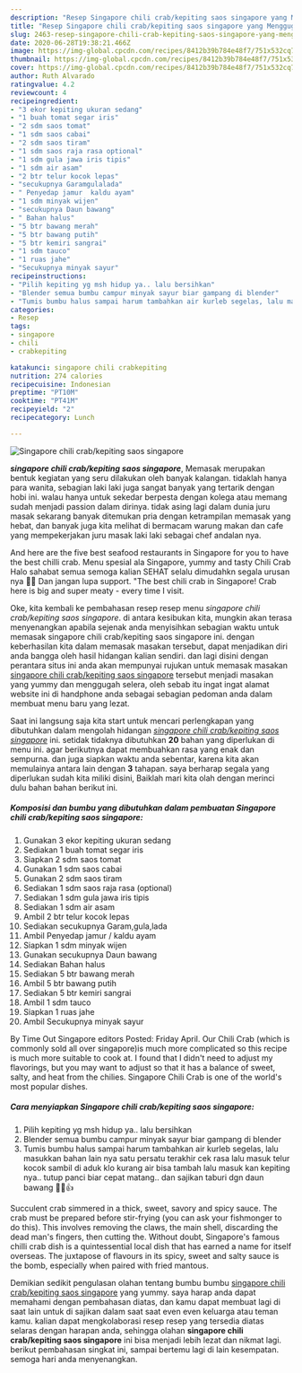 ```yaml
---
description: "Resep Singapore chili crab/kepiting saos singapore yang Menggugah Selera"
title: "Resep Singapore chili crab/kepiting saos singapore yang Menggugah Selera"
slug: 2463-resep-singapore-chili-crab-kepiting-saos-singapore-yang-menggugah-selera
date: 2020-06-28T19:38:21.466Z
image: https://img-global.cpcdn.com/recipes/8412b39b784e48f7/751x532cq70/singapore-chili-crabkepiting-saos-singapore-foto-resep-utama.jpg
thumbnail: https://img-global.cpcdn.com/recipes/8412b39b784e48f7/751x532cq70/singapore-chili-crabkepiting-saos-singapore-foto-resep-utama.jpg
cover: https://img-global.cpcdn.com/recipes/8412b39b784e48f7/751x532cq70/singapore-chili-crabkepiting-saos-singapore-foto-resep-utama.jpg
author: Ruth Alvarado
ratingvalue: 4.2
reviewcount: 4
recipeingredient:
- "3 ekor kepiting ukuran sedang"
- "1 buah tomat segar iris"
- "2 sdm saos tomat"
- "1 sdm saos cabai"
- "2 sdm saos tiram"
- "1 sdm saos raja rasa optional"
- "1 sdm gula jawa iris tipis"
- "1 sdm air asam"
- "2 btr telur kocok lepas"
- "secukupnya Garamgulalada"
- " Penyedap jamur  kaldu ayam"
- "1 sdm minyak wijen"
- "secukupnya Daun bawang"
- " Bahan halus"
- "5 btr bawang merah"
- "5 btr bawang putih"
- "5 btr kemiri sangrai"
- "1 sdm tauco"
- "1 ruas jahe"
- "Secukupnya minyak sayur"
recipeinstructions:
- "Pilih kepiting yg msh hidup ya.. lalu bersihkan"
- "Blender semua bumbu campur minyak sayur biar gampang di blender"
- "Tumis bumbu halus sampai harum tambahkan air kurleb segelas, lalu masukkan bahan lain nya satu persatu terakhir cek rasa lalu masuk telur kocok sambil di aduk klo kurang air bisa tambah lalu masuk kan kepiting nya.. tutup panci biar cepat matang.. dan sajikan taburi dgn daun bawang 👏🏻👍"
categories:
- Resep
tags:
- singapore
- chili
- crabkepiting

katakunci: singapore chili crabkepiting 
nutrition: 274 calories
recipecuisine: Indonesian
preptime: "PT10M"
cooktime: "PT41M"
recipeyield: "2"
recipecategory: Lunch

---
```



![Singapore chili crab/kepiting saos singapore](https://img-global.cpcdn.com/recipes/8412b39b784e48f7/751x532cq70/singapore-chili-crabkepiting-saos-singapore-foto-resep-utama.jpg)

<b><i>singapore chili crab/kepiting saos singapore</i></b>, Memasak merupakan bentuk kegiatan yang seru dilakukan oleh banyak kalangan. tidaklah hanya para wanita, sebagian laki laki juga sangat banyak yang tertarik dengan hobi ini. walau hanya untuk sekedar berpesta dengan kolega atau memang sudah menjadi passion dalam dirinya. tidak asing lagi dalam dunia juru masak sekarang banyak ditemukan pria dengan ketrampilan memasak yang hebat, dan banyak juga kita melihat di bermacam warung makan dan cafe yang mempekerjakan juru masak laki laki sebagai chef andalan nya.

And here are the five best seafood restaurants in Singapore for you to have the best chilli crab. Menu spesial ala Singapore, yummy and tasty Chili Crab Halo sahabat semua semoga kalian SEHAT selalu dimudahkn segala urusan nya 🙏😍 Dan jangan lupa support. &#34;The best chili crab in Singapore! Crab here is big and super meaty - every time I visit.

Oke, kita kembali ke pembahasan resep resep menu <i>singapore chili crab/kepiting saos singapore</i>. di antara kesibukan kita, mungkin akan terasa menyenangkan apabila sejenak anda menyisihkan sebagian waktu untuk memasak singapore chili crab/kepiting saos singapore ini. dengan keberhasilan kita dalam memasak masakan tersebut, dapat menjadikan diri anda bangga oleh hasil hidangan kalian sendiri. dan lagi disini dengan perantara situs ini anda akan mempunyai rujukan untuk memasak masakan <u>singapore chili crab/kepiting saos singapore</u> tersebut menjadi masakan yang yummy dan menggugah selera, oleh sebab itu ingat ingat alamat website ini di handphone anda sebagai sebagian pedoman anda dalam membuat menu baru yang lezat.


Saat ini langsung saja kita start untuk mencari perlengkapan yang dibutuhkan dalam mengolah hidangan <u><i>singapore chili crab/kepiting saos singapore</i></u> ini. setidak tidaknya dibutuhkan <b>20</b> bahan yang diperlukan di menu ini. agar berikutnya dapat membuahkan rasa yang enak dan sempurna. dan juga siapkan waktu anda sebentar, karena kita akan memulainya antara lain dengan <b>3</b> tahapan. saya berharap segala yang diperlukan sudah kita miliki disini, Baiklah mari kita olah dengan merinci dulu bahan bahan berikut ini.

<!--inarticleads1-->

##### Komposisi dan bumbu yang dibutuhkan dalam pembuatan Singapore chili crab/kepiting saos singapore:

1. Gunakan 3 ekor kepiting ukuran sedang
1. Sediakan 1 buah tomat segar iris
1. Siapkan 2 sdm saos tomat
1. Gunakan 1 sdm saos cabai
1. Gunakan 2 sdm saos tiram
1. Sediakan 1 sdm saos raja rasa (optional)
1. Sediakan 1 sdm gula jawa iris tipis
1. Sediakan 1 sdm air asam
1. Ambil 2 btr telur kocok lepas
1. Sediakan secukupnya Garam,gula,lada
1. Ambil  Penyedap jamur / kaldu ayam
1. Siapkan 1 sdm minyak wijen
1. Gunakan secukupnya Daun bawang
1. Sediakan  Bahan halus
1. Sediakan 5 btr bawang merah
1. Ambil 5 btr bawang putih
1. Sediakan 5 btr kemiri sangrai
1. Ambil 1 sdm tauco
1. Siapkan 1 ruas jahe
1. Ambil Secukupnya minyak sayur


By Time Out Singapore editors Posted: Friday April. Our Chili Crab (which is commonly sold all over singapore)is much more complicated so this recipe is much more suitable to cook at. I found that I didn&#39;t need to adjust my flavorings, but you may want to adjust so that it has a balance of sweet, salty, and heat from the chilies. Singapore Chili Crab is one of the world&#39;s most popular dishes. 

<!--inarticleads2-->

##### Cara menyiapkan Singapore chili crab/kepiting saos singapore:

1. Pilih kepiting yg msh hidup ya.. lalu bersihkan
1. Blender semua bumbu campur minyak sayur biar gampang di blender
1. Tumis bumbu halus sampai harum tambahkan air kurleb segelas, lalu masukkan bahan lain nya satu persatu terakhir cek rasa lalu masuk telur kocok sambil di aduk klo kurang air bisa tambah lalu masuk kan kepiting nya.. tutup panci biar cepat matang.. dan sajikan taburi dgn daun bawang 👏🏻👍


Succulent crab simmered in a thick, sweet, savory and spicy sauce. The crab must be prepared before stir-frying (you can ask your fishmonger to do this). This involves removing the claws, the main shell, discarding the dead man&#39;s fingers, then cutting the. Without doubt, Singapore&#39;s famous chilli crab dish is a quintessential local dish that has earned a name for itself overseas. The juxtapose of flavours in its spicy, sweet and salty sauce is the bomb, especially when paired with fried mantous. 

Demikian sedikit pengulasan olahan tentang bumbu bumbu <u>singapore chili crab/kepiting saos singapore</u> yang yummy. saya harap anda dapat memahami dengan pembahasan diatas, dan kamu dapat membuat lagi di saat lain untuk di sajikan dalam saat saat even even keluarga atau teman kamu. kalian dapat mengkolaborasi resep resep yang tersedia diatas selaras dengan harapan anda, sehingga olahan <b>singapore chili crab/kepiting saos singapore</b> ini bisa menjadi lebih lezat dan nikmat lagi. berikut pembahasan singkat ini, sampai bertemu lagi di lain kesempatan. semoga hari anda menyenangkan.
